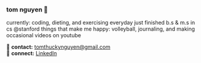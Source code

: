 ### tom nguyen 👋

currently: coding, dieting, and exercising everyday
just finished b.s & m.s in cs @stanford
things that make me happy: volleyball, journaling, and making occasional videos on youtube 

📧 **contact:** [tomthuckynguyen@gmail.com](mailto:tomthuckynguyen@gmail.com) <br>
🔗 **connect:** [LinkedIn](https://www.linkedin.com/in/anhtomnguyen/)

